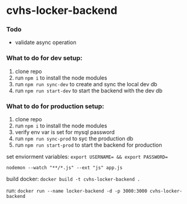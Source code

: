 # cvhs-locker-backend

### Todo
- validate async operation

### What to do for dev setup:
1. clone repo
2. run ```npm i``` to install the node modules
3. run ```npm run sync-dev``` to create and sync the local dev db
4. run ```npm run start-dev``` to start the backend with the dev db



### What to do for production setup:
1. clone repo
2. run ```npm i``` to install the node modules
3. verify env var is set for mysql password
4. run ```npm run sync-prod``` to syc the production db
5. run ```npm run start-prod``` to start the backend for production


set enviorment variables: ```export USERNAME= && export PASSWORD=```

```nodemon --watch "**/*.js" --ext "js" app.js```



build docker: ```docker build -t cvhs-locker-backend .```

run: ```docker run --name locker-backend -d -p 3000:3000 cvhs-locker-backend```
